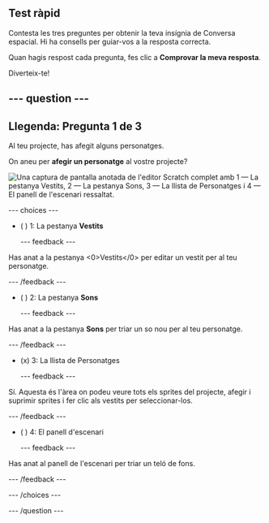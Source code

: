 ## Test ràpid

Contesta les tres preguntes per obtenir la teva insígnia de Conversa espacial. Hi ha consells per guiar-vos a la resposta correcta.

Quan hagis respost cada pregunta, fes clic a **Comprovar la meva resposta**.

Diverteix-te!

--- question ---
---
Llegenda: Pregunta 1 de 3
---

Al teu projecte, has afegit alguns personatges.

On aneu per **afegir un personatge** al vostre projecte?

![Una captura de pantalla anotada de l'editor Scratch complet amb 1 — La pestanya Vestits, 2 — La pestanya Sons, 3 — La llista de Personatges i 4 — El panell de l'escenari ressaltat.](images/question1.png)

--- choices ---

- ( ) 1: La pestanya **Vestits**

  --- feedback ---

Has anat a la pestanya <0>Vestits</0> per editar un vestit per al teu personatge.

  --- /feedback ---

- ( ) 2: La pestanya **Sons**

  --- feedback ---

Has anat a la pestanya **Sons** per triar un so nou per al teu personatge.

  --- /feedback ---

- (x) 3: La llista de Personatges

  --- feedback ---

Sí. Aquesta és l'àrea on podeu veure tots els sprites del projecte, afegir i suprimir sprites i fer clic als vestits per seleccionar-los.

  --- /feedback ---

- ( ) 4: El panell d'escenari

  --- feedback ---

Has anat al panell de l'escenari per triar un teló de fons.

  --- /feedback ---

--- /choices ---

--- /question ---
